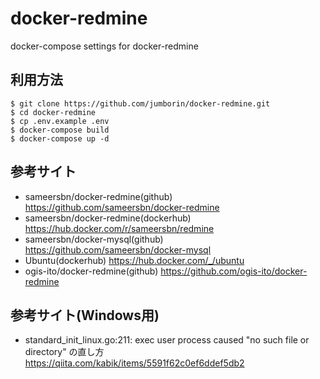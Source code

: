 # docker-redmine
docker-compose settings for docker-redmine

## 利用方法

    $ git clone https://github.com/jumborin/docker-redmine.git
    $ cd docker-redmine
    $ cp .env.example .env
    $ docker-compose build
    $ docker-compose up -d

## 参考サイト

* sameersbn/docker-redmine(github)
  https://github.com/sameersbn/docker-redmine
* sameersbn/docker-redmine(dockerhub)
  https://hub.docker.com/r/sameersbn/redmine
* sameersbn/docker-mysql(github)
  https://github.com/sameersbn/docker-mysql
* Ubuntu(dockerhub)
  https://hub.docker.com/_/ubuntu
* ogis-ito/docker-redmine(github)
  https://github.com/ogis-ito/docker-redmine
  
## 参考サイト(Windows用)
* standard_init_linux.go:211: exec user process caused "no such file or directory" の直し方
  https://qiita.com/kabik/items/5591f62c0ef6ddef5db2